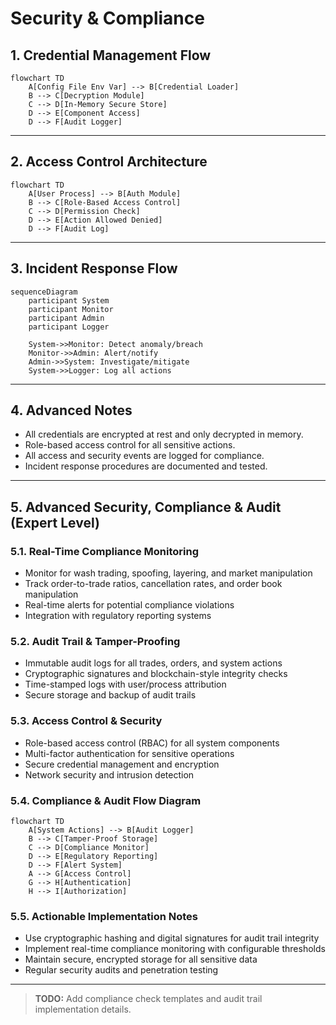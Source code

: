 # Security & Compliance

## 1. Credential Management Flow

```mermaid
flowchart TD
    A[Config File Env Var] --> B[Credential Loader]
    B --> C[Decryption Module]
    C --> D[In-Memory Secure Store]
    D --> E[Component Access]
    D --> F[Audit Logger]
```

---

## 2. Access Control Architecture

```mermaid
flowchart TD
    A[User Process] --> B[Auth Module]
    B --> C[Role-Based Access Control]
    C --> D[Permission Check]
    D --> E[Action Allowed Denied]
    D --> F[Audit Log]
```

---

## 3. Incident Response Flow

```mermaid
sequenceDiagram
    participant System
    participant Monitor
    participant Admin
    participant Logger

    System->>Monitor: Detect anomaly/breach
    Monitor->>Admin: Alert/notify
    Admin->>System: Investigate/mitigate
    System->>Logger: Log all actions
```

---

## 4. Advanced Notes
- All credentials are encrypted at rest and only decrypted in memory.
- Role-based access control for all sensitive actions.
- All access and security events are logged for compliance.
- Incident response procedures are documented and tested.

---

## 5. Advanced Security, Compliance & Audit (Expert Level)

### 5.1. Real-Time Compliance Monitoring
- Monitor for wash trading, spoofing, layering, and market manipulation
- Track order-to-trade ratios, cancellation rates, and order book manipulation
- Real-time alerts for potential compliance violations
- Integration with regulatory reporting systems

### 5.2. Audit Trail & Tamper-Proofing
- Immutable audit logs for all trades, orders, and system actions
- Cryptographic signatures and blockchain-style integrity checks
- Time-stamped logs with user/process attribution
- Secure storage and backup of audit trails

### 5.3. Access Control & Security
- Role-based access control (RBAC) for all system components
- Multi-factor authentication for sensitive operations
- Secure credential management and encryption
- Network security and intrusion detection

### 5.4. Compliance & Audit Flow Diagram

```mermaid
flowchart TD
    A[System Actions] --> B[Audit Logger]
    B --> C[Tamper-Proof Storage]
    C --> D[Compliance Monitor]
    D --> E[Regulatory Reporting]
    D --> F[Alert System]
    A --> G[Access Control]
    G --> H[Authentication]
    H --> I[Authorization]
```

### 5.5. Actionable Implementation Notes
- Use cryptographic hashing and digital signatures for audit trail integrity
- Implement real-time compliance monitoring with configurable thresholds
- Maintain secure, encrypted storage for all sensitive data
- Regular security audits and penetration testing

---

> **TODO:** Add compliance check templates and audit trail implementation details.
